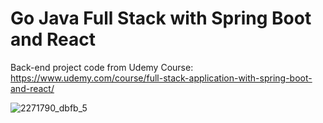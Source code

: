 # Go Java Full Stack with Spring Boot and React
Back-end project code from Udemy Course: https://www.udemy.com/course/full-stack-application-with-spring-boot-and-react/

![2271790_dbfb_5](https://user-images.githubusercontent.com/59144499/124521862-a95a8400-ddb6-11eb-9d6b-b3cddb770767.jpg)
